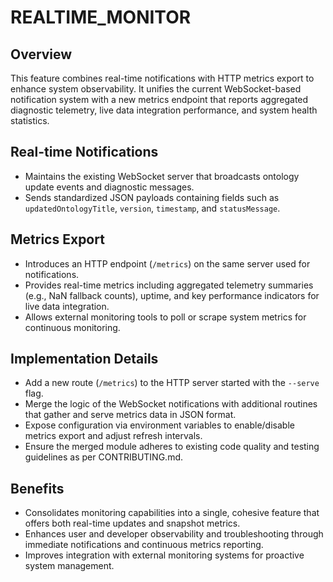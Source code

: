 # REALTIME_MONITOR

## Overview
This feature combines real-time notifications with HTTP metrics export to enhance system observability. It unifies the current WebSocket-based notification system with a new metrics endpoint that reports aggregated diagnostic telemetry, live data integration performance, and system health statistics.

## Real-time Notifications
- Maintains the existing WebSocket server that broadcasts ontology update events and diagnostic messages.
- Sends standardized JSON payloads containing fields such as `updatedOntologyTitle`, `version`, `timestamp`, and `statusMessage`.

## Metrics Export
- Introduces an HTTP endpoint (`/metrics`) on the same server used for notifications.
- Provides real-time metrics including aggregated telemetry summaries (e.g., NaN fallback counts), uptime, and key performance indicators for live data integration.
- Allows external monitoring tools to poll or scrape system metrics for continuous monitoring.

## Implementation Details
- Add a new route (`/metrics`) to the HTTP server started with the `--serve` flag.
- Merge the logic of the WebSocket notifications with additional routines that gather and serve metrics data in JSON format.
- Expose configuration via environment variables to enable/disable metrics export and adjust refresh intervals.
- Ensure the merged module adheres to existing code quality and testing guidelines as per CONTRIBUTING.md.

## Benefits
- Consolidates monitoring capabilities into a single, cohesive feature that offers both real-time updates and snapshot metrics.
- Enhances user and developer observability and troubleshooting through immediate notifications and continuous metrics reporting.
- Improves integration with external monitoring systems for proactive system management.
